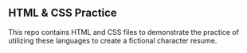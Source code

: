 ## HTML & CSS Practice

This repo contains HTML and CSS files to demonstrate the practice of utilizing these languages to create a fictional character resume.
